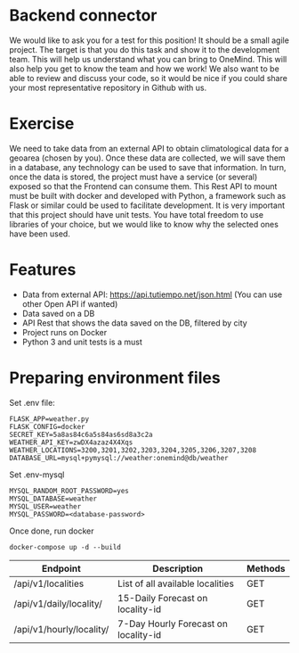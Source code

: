 
# Backend connector
We would like to ask you for a test for this position! It should be a small agile project.
The target is that you do this task and show it to the development team. This will help us understand what you can bring to OneMind. This will also help you get to know the team and how we work!
We also want to be able to review and discuss your code, so it would be nice if you could share your most representative repository in Github with us.

# Exercise
We need to take data from an external API to obtain climatological data for a geoarea (chosen by you). Once these data are collected, we will save them in a database, any technology can be used to save that information. In turn, once the data is stored, the project must have a service (or several) exposed so that the Frontend can consume them. This Rest API to mount must be built with docker and developed with Python, a framework such as Flask or similar could be used to facilitate development.
It is very important that this project should have unit tests. You have total freedom to use libraries of your choice, but we would like to know why the selected ones have been used.

# Features
* Data from external API: https://api.tutiempo.net/json.html (You can use other Open API if wanted)
* Data saved on a DB
* API Rest that shows the data saved on the DB, filtered by city
* Project runs on Docker
* Python 3 and unit tests is a must

# Preparing environment files
Set .env file:

```dotenv
FLASK_APP=weather.py
FLASK_CONFIG=docker
SECRET_KEY=5a8as84c6a5s84as6sd8a3c2a
WEATHER_API_KEY=zwDX4azaz4X4Xqs
WEATHER_LOCATIONS=3200,3201,3202,3203,3204,3205,3206,3207,3208
DATABASE_URL=mysql+pymysql://weather:onemind@db/weather
```

Set .env-mysql 
```dotenv
MYSQL_RANDOM_ROOT_PASSWORD=yes
MYSQL_DATABASE=weather
MYSQL_USER=weather
MYSQL_PASSWORD=<database-password>
```

Once done, run docker
```shell
docker-compose up -d --build
```

Endpoint | Description | Methods
--- | --- | --- 
/api/v1/localities | List of all available localities | GET
/api/v1/daily/locality/<locality-id> | 15-Daily Forecast on locality-id | GET
/api/v1/hourly/locality/<locality-id> | 7-Day Hourly Forecast on locality-id | GET